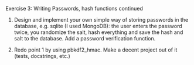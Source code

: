 Exercise 3: Writing Passwords, hash functions continued

1. Design and implement your own simple way of storing passwords in the database, e.g. sqlite (I used MongoDB): 
   the user enters the password twice, you randomize the salt, hash everything and save the hash and salt to the database. 
   Add a password verification function.

2. Redo point 1 by using pbkdf2_hmac. Make a decent project out of it (tests, docstrings, etc.)